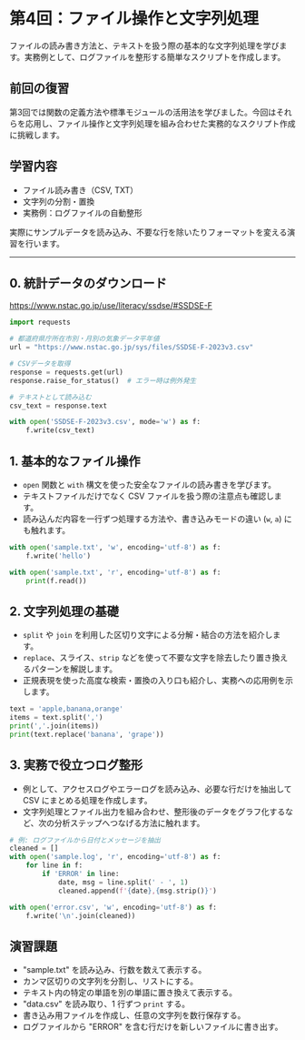 # 第4回：ファイル操作と文字列処理

ファイルの読み書き方法と、テキストを扱う際の基本的な文字列処理を学びます。実務例として、ログファイルを整形する簡単なスクリプトを作成します。

## 前回の復習

第3回では関数の定義方法や標準モジュールの活用法を学びました。今回はそれらを応用し、ファイル操作と文字列処理を組み合わせた実務的なスクリプト作成に挑戦します。

## 学習内容

- ファイル読み書き（CSV, TXT）
- 文字列の分割・置換
- 実務例：ログファイルの自動整形

実際にサンプルデータを読み込み、不要な行を除いたりフォーマットを変える演習を行います。

---

## 0. 統計データのダウンロード

https://www.nstac.go.jp/use/literacy/ssdse/#SSDSE-F

```python
import requests

# 都道府県庁所在市別・月別の気象データ平年値
url = "https://www.nstac.go.jp/sys/files/SSDSE-F-2023v3.csv"

# CSVデータを取得
response = requests.get(url)
response.raise_for_status()  # エラー時は例外発生

# テキストとして読み込む
csv_text = response.text

with open('SSDSE-F-2023v3.csv', mode='w') as f:
    f.write(csv_text)
```


## 1. 基本的なファイル操作

- `open` 関数と `with` 構文を使った安全なファイルの読み書きを学びます。
- テキストファイルだけでなく CSV ファイルを扱う際の注意点も確認します。
- 読み込んだ内容を一行ずつ処理する方法や、書き込みモードの違い (`w`, `a`) にも触れます。

```python
with open('sample.txt', 'w', encoding='utf-8') as f:
    f.write('hello')

with open('sample.txt', 'r', encoding='utf-8') as f:
    print(f.read())
```

## 2. 文字列処理の基礎

- `split` や `join` を利用した区切り文字による分解・結合の方法を紹介します。
- `replace`、スライス、`strip` などを使って不要な文字を除去したり置き換えるパターンを解説します。
- 正規表現を使った高度な検索・置換の入り口も紹介し、実務への応用例を示します。

```python
text = 'apple,banana,orange'
items = text.split(',')
print(','.join(items))
print(text.replace('banana', 'grape'))
```

## 3. 実務で役立つログ整形

- 例として、アクセスログやエラーログを読み込み、必要な行だけを抽出して CSV にまとめる処理を作成します。
- 文字列処理とファイル出力を組み合わせ、整形後のデータをグラフ化するなど、次の分析ステップへつなげる方法に触れます。

```python
# 例: ログファイルから日付とメッセージを抽出
cleaned = []
with open('sample.log', 'r', encoding='utf-8') as f:
    for line in f:
        if 'ERROR' in line:
            date, msg = line.split(' - ', 1)
            cleaned.append(f'{date},{msg.strip()}')

with open('error.csv', 'w', encoding='utf-8') as f:
    f.write('\n'.join(cleaned))
```

## 演習課題

- "sample.txt" を読み込み、行数を数えて表示する。
- カンマ区切りの文字列を分割し、リストにする。
- テキスト内の特定の単語を別の単語に置き換えて表示する。
- "data.csv" を読み取り、1 行ずつ `print` する。
- 書き込み用ファイルを作成し、任意の文字列を数行保存する。
- ログファイルから "ERROR" を含む行だけを新しいファイルに書き出す。
